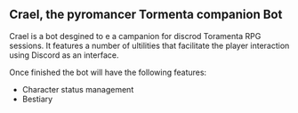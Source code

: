 ## Crael, the pyromancer Tormenta companion Bot

Crael is a bot desgined to e a campanion for discrod Toramenta RPG sessions.
It features a number of ultilities that facilitate the player interaction using Discord as an interface.

Once finished the bot will have the following features:
 
 - Character status management
 - Bestiary
  
